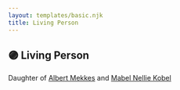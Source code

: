 ```yaml
---
layout: templates/basic.njk
title: Living Person
---
```

## 🟣 Living Person

Daughter of [Albert Mekkes](/people/8/86238917) and [Mabel Nellie Kobel](/people/6/69123608)
